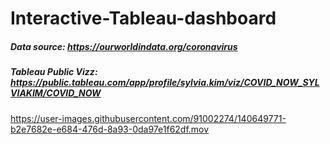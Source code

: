 # Interactive-Tableau-dashboard
##### Data source: https://ourworldindata.org/coronavirus
##### Tableau Public Vizz: https://public.tableau.com/app/profile/sylvia.kim/viz/COVID_NOW_SYLVIAKIM/COVID_NOW

https://user-images.githubusercontent.com/91002274/140649771-b2e7682e-e684-476d-8a93-0da97e1f62df.mov
